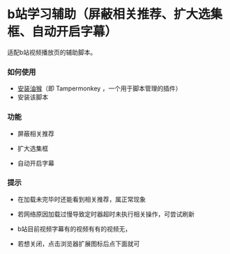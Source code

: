 # b站学习辅助（屏蔽相关推荐、扩大选集框、自动开启字幕）

适配b站视频播放页的辅助脚本。

### 如何使用

- [安装油猴](https://zhuanlan.zhihu.com/p/366441874)（即 Tampermonkey ，一个用于脚本管理的插件）
- 安装该脚本

### 功能

- 屏蔽相关推荐

- 扩大选集框

- 自动开启字幕



### 提示

- 在加载未完毕时还能看到相关推荐，属正常现象

- 若网络原因加载过慢导致定时器超时未执行相关操作，可尝试刷新

- b站目前视频字幕有的视频有有的视频无，

- 若想关闭，点击浏览器扩展图标后点下面就可
